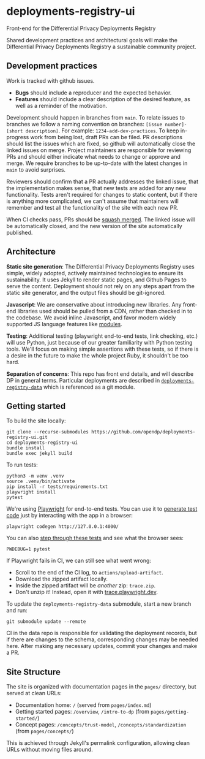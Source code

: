 # deployments-registry-ui
Front-end for the Differential Privacy Deployments Registry

Shared development practices and architectural goals will make the Differential Privacy Deployments Registry a sustainable community project.

## Development practices

Work is tracked with github issues.

- **Bugs** should include a reproducer and the expected behavior.
- **Features** should include a clear description of the desired feature, as well as a reminder of the motivation.

Development should happen in branches from `main`. To relate issues to branches we follow a naming convention on branches: `[issue number]-[short description]`. For example: `1234-add-dev-practices`. To keep in-progress work from being lost, draft PRs can be filed. PR descriptions should list the issues which are fixed, so github will automatically close the linked issues on merge. Project maintainers are responsible for reviewing PRs and should either indicate what needs to change or approve and merge. We require branches to be up-to-date with the latest changes in `main` to avoid surprises.

Reviewers should confirm that a PR actually addresses the linked issue, that the implementation makes sense, that new tests are added for any new functionality. Tests aren't required for changes to static content, but if there is anything more complicated, we can't assume that maintainers will remember and test all the functionality of the site with each new PR.

When CI checks pass, PRs should be [squash merged](https://docs.github.com/en/repositories/configuring-branches-and-merges-in-your-repository/configuring-pull-request-merges/about-merge-methods-on-github#squashing-your-merge-commits). The linked issue will be automatically closed, and the new version of the site automatically published.

## Architecture

**Static site generation**: The Differential Privacy Deployments Registry uses simple, widely adopted, actively maintained technologies to ensure its sustainability. It uses Jekyll to render static pages, and Github Pages to serve the content. Deployment should not rely on any steps apart from the static site generator, and the output files should be git-ignored.

**Javascript**: We are conservative about introducing new libraries. Any front-end libraries used should be pulled from a CDN, rather than checked in to the codebase. We avoid inline Javascript, and favor modern widely supported JS language features like [modules](https://developer.mozilla.org/en-US/docs/Web/JavaScript/Guide/Modules).

**Testing**: Additional testing (playwright end-to-end tests, link checking, etc.) will use Python, just because of our greater familiarity with Python testing tools. We'll focus on making simple assertions with these tests, so if there is a desire in the future to make the whole project Ruby, it shouldn't be too hard.

**Separation of concerns**: This repo has front end details, and will describe DP in general terms. Particular deployments are described in [`deployments-registry-data`](https://github.com/opendp/deployments-registry-data) which is referenced as a git module.


## Getting started

To build the site locally:

```shell
git clone --recurse-submodules https://github.com/opendp/deployments-registry-ui.git
cd deployments-registry-ui
bundle install
bundle exec jekyll build
```

To run tests:

```shell
python3 -m venv .venv
source .venv/bin/activate
pip install -r tests/requirements.txt
playwright install
pytest
```

We're using [Playwright](https://playwright.dev/python/) for end-to-end tests. You can use it to [generate test code](https://playwright.dev/python/docs/codegen-intro) just by interacting with the app in a browser:

```shell
playwright codegen http://127.0.0.1:4000/
```

You can also [step through these tests](https://playwright.dev/python/docs/running-tests#debugging-tests) and see what the browser sees:

```shell
PWDEBUG=1 pytest
```

If Playwright fails in CI, we can still see what went wrong:
- Scroll to the end of the CI log, to `actions/upload-artifact`.
- Download the zipped artifact locally.
- Inside the zipped artifact will be _another_ zip: `trace.zip`.
- Don't unzip it! Instead, open it with [trace.playwright.dev](https://trace.playwright.dev/).

To update the `deployments-registry-data` submodule, start a new branch and run:

```shell
git submodule update --remote
```

CI in the data repo is responsible for validating the deployment records,
but if there are changes to the schema, corresponding changes may be needed here.
After making any necessary updates, commit your changes and make a PR.


## Site Structure

The site is organized with documentation pages in the `pages/` directory, but served at clean URLs:

- Documentation home: `/` (served from `pages/index.md`)
- Getting started pages: `/overview`, `/intro-to-dp` (from `pages/getting-started/`)
- Concept pages: `/concepts/trust-model`, `/concepts/standardization` (from `pages/concepts/`)

This is achieved through Jekyll's permalink configuration, allowing clean URLs without moving files around.
